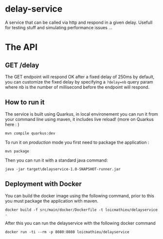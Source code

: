 # delay-service
A service that can be called via http and respond in a given delay. Usefull for testing stuff and simulating performance issues ...

# The API 
## GET /delay
The GET endpoint will respond OK after a fixed delay of 250ms by default, you can customize 
the fixed delay by specifying a `?delay=nb` query param where nb is the number of millisecond 
before the endpoint will respond.


## How to run it
The service is built using Quarkus, in local environement you can run it from your command 
line using maven, it includes live reload! (more on Quarkus here : )
```
mvn compile quarkus:dev
```

To run it on _production_ mode you first need to package the application :
```
mvn package
```

Then you can run it with a standard java command:
```
java -jar target\delayservice-1.0-SNAPSHOT-runner.jar
```

## Deployment with Docker
You can build the docker image using the following command, prior to this you must package 
the application with maven.

```
docker build -f src/main/docker/Dockerfile -t loicmathieu/delayservice .
```

After this you can run the delayservice with the following docker command
```
docker run -ti --rm -p 8080:8080 loicmathieu/delayservice
```